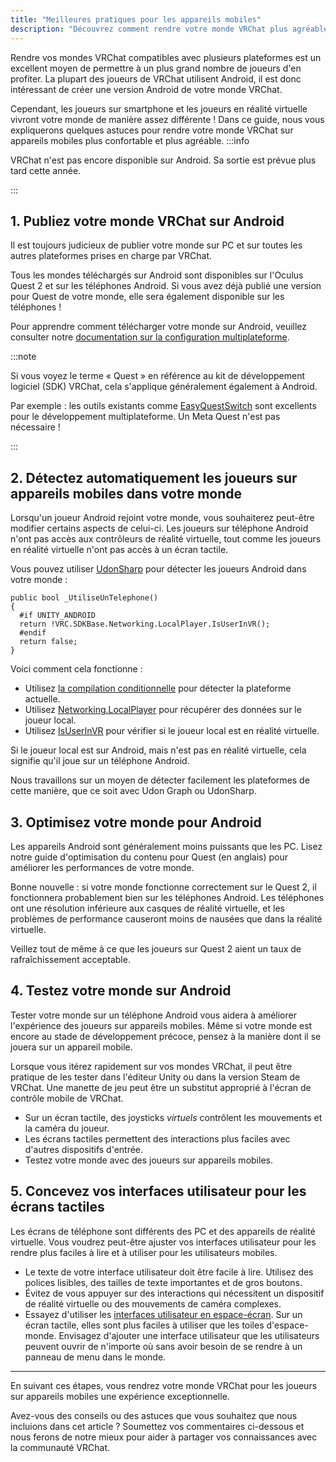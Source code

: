 ```yaml
---
title: "Meilleures pratiques pour les appareils mobiles"
description: "Découvrez comment rendre votre monde VRChat plus agréable et confortable pour les joueurs sur appareils mobiles. Suivez ces conseils pour optimiser votre monde VRChat sur Android et offrir une expérience de jeu optimale."
---
```


Rendre vos mondes VRChat compatibles avec plusieurs plateformes est un excellent moyen de permettre à un plus grand nombre de joueurs d'en profiter. La plupart des joueurs de VRChat utilisent Android, il est donc intéressant de créer une version Android de votre monde VRChat.

Cependant, les joueurs sur smartphone et les joueurs en réalité virtuelle vivront votre monde de manière assez différente ! Dans ce guide, nous vous expliquerons quelques astuces pour rendre votre monde VRChat sur appareils mobiles plus confortable et plus agréable.
:::info

VRChat n'est pas encore disponible sur Android.
Sa sortie est prévue plus tard cette année.

:::
## 1. Publiez votre monde VRChat sur Android

Il est toujours judicieux de publier votre monde sur PC et sur toutes les autres plateformes prises en charge par VRChat.

Tous les mondes téléchargés sur Android sont disponibles sur l'Oculus Quest 2 et sur les téléphones Android. Si vous avez déjà publié une version pour Quest de votre monde, elle sera également disponible sur les téléphones !

Pour apprendre comment télécharger votre monde sur Android, veuillez consulter notre [documentation sur la configuration multiplateforme](https://creators.vrchat.com/platforms/android/cross-platform-setup).

:::note

Si vous voyez le terme « Quest » en référence au kit de développement logiciel (SDK) VRChat, cela s'applique généralement également à Android.

Par exemple : les outils existants comme [EasyQuestSwitch](https://vcc.docs.vrchat.com/vpm/curated-community-packages#easyquestswitch) sont excellents pour le développement multiplateforme. Un Meta Quest n'est pas nécessaire !

:::

## 2. Détectez automatiquement les joueurs sur appareils mobiles dans votre monde

Lorsqu'un joueur Android rejoint votre monde, vous souhaiterez peut-être modifier certains aspects de celui-ci. Les joueurs sur téléphone Android n'ont pas accès aux contrôleurs de réalité virtuelle, tout comme les joueurs en réalité virtuelle n'ont pas accès à un écran tactile.

Vous pouvez utiliser [UdonSharp](https://udonsharp.docs.vrchat.com/) pour détecter les joueurs Android dans votre monde :

```
public bool _UtiliseUnTelephone()
{
  #if UNITY_ANDROID
  return !VRC.SDKBase.Networking.LocalPlayer.IsUserInVR();
  #endif
  return false;
}
```

Voici comment cela fonctionne :

- Utilisez [la compilation conditionnelle](https://docs.unity3d.com/Manual/PlatformDependentCompilation.html) pour détecter la plateforme actuelle.
- Utilisez [Networking.LocalPlayer](https://creators.vrchat.com/worlds/udon/players/) pour récupérer des données sur le joueur local.
- Utilisez [IsUserInVR](https://creators.vrchat.com/worlds/udon/players/#isuserinvr) pour vérifier si le joueur local est en réalité virtuelle.

Si le joueur local est sur Android, mais n'est pas en réalité virtuelle, cela signifie qu'il joue sur un téléphone Android.

Nous travaillons sur un moyen de détecter facilement les plateformes de cette manière, que ce soit avec Udon Graph ou UdonSharp.

## 3. Optimisez votre monde pour Android

Les appareils Android sont généralement moins puissants que les PC. Lisez notre guide d'optimisation du contenu pour Quest (en anglais) pour améliorer les performances de votre monde.

Bonne nouvelle : si votre monde fonctionne correctement sur le Quest 2, il fonctionnera probablement bien sur les téléphones Android. Les téléphones ont une résolution inférieure aux casques de réalité virtuelle, et les problèmes de performance causeront moins de nausées que dans la réalité virtuelle.

Veillez tout de même à ce que les joueurs sur Quest 2 aient un taux de rafraîchissement acceptable.

## 4. Testez votre monde sur Android

Tester votre monde sur un téléphone Android vous aidera à améliorer l'expérience des joueurs sur appareils mobiles. Même si votre monde est encore au stade de développement précoce, pensez à la manière dont il se jouera sur un appareil mobile.

Lorsque vous itérez rapidement sur vos mondes VRChat, il peut être pratique de les tester dans l'éditeur Unity ou dans la version Steam de VRChat. Une manette de jeu peut être un substitut approprié à l'écran de contrôle mobile de VRChat.

- Sur un écran tactile, des joysticks _virtuels_ contrôlent les mouvements et la caméra du joueur.
- Les écrans tactiles permettent des interactions plus faciles avec d'autres dispositifs d'entrée.
- Testez votre monde avec des joueurs sur appareils mobiles.

## 5. Concevez vos interfaces utilisateur pour les écrans tactiles

Les écrans de téléphone sont différents des PC et des appareils de réalité virtuelle. Vous voudrez peut-être ajuster vos interfaces utilisateur pour les rendre plus faciles à lire et à utiliser pour les utilisateurs mobiles.

- Le texte de votre interface utilisateur doit être facile à lire. Utilisez des polices lisibles, des tailles de texte importantes et de gros boutons.
- Évitez de vous appuyer sur des interactions qui nécessitent un dispositif de réalité virtuelle ou des mouvements de caméra complexes.
- Essayez d'utiliser les [interfaces utilisateur en espace-écran](https://docs.unity3d.com/Packages/com.unity.ugui@2.0/manual/UICanvas.html). Sur un écran tactile, elles sont plus faciles à utiliser que les toiles d'espace-monde. Envisagez d'ajouter une interface utilisateur que les utilisateurs peuvent ouvrir de n'importe où sans avoir besoin de se rendre à un panneau de menu dans le monde.

---

En suivant ces étapes, vous rendrez votre monde VRChat pour les joueurs sur appareils mobiles une expérience exceptionnelle.

Avez-vous des conseils ou des astuces que vous souhaitez que nous incluions dans cet article ? Soumettez vos commentaires ci-dessous et nous ferons de notre mieux pour aider à partager vos connaissances avec la communauté VRChat.
